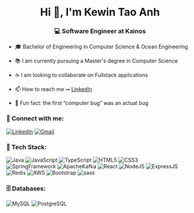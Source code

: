 <h1 align="center">Hi 👋, I'm Kewin Tao Anh</h1>
<h3 align="center">💻 Software Engineer at Kainos</h3>

- 🎓 Bachelor of Engineering in Computer Science & Ocean Engineering

- 📚 I am currently pursuing a Master's degree in Computer Science

- ☕ I am looking to collaborate on Fullstack applications

- 📫 How to reach me ➞ [LinkedIn](https://www.linkedin.com/in/kewin-taoanh/)

- 👾 Fun fact: the first “computer bug” was an actual bug

<h3 align="left">📲 Connect with me:</h3>
<div align="left">
  <a href="https://www.linkedin.com/in/kewin-taoanh/"><img alt="LinkedIn" src="https://img.shields.io/badge/linkedin-%230077B5.svg?style=for-the-badge&logo=linkedin&logoColor=white"/></a>
  <a href="mailto:kewin.taoanh@gmail.com"><img alt="Gmail" src="https://img.shields.io/badge/Gmail-D14836?style=for-the-badge&logo=gmail&logoColor=white"/></a>
</div>

<h3 align="left">🚀 Tech Stack:</h3>
<div align="left">
<img alt="Java" src="https://img.shields.io/badge/Java-ED8B00?style=for-the-badge&logo=openjdk&logoColor=white"/>
<img alt="JavaScript" src="https://img.shields.io/badge/javascript-%23323330.svg?style=for-the-badge&logo=javascript&logoColor=%23F7DF1E"/> 
<img alt="TypeScript" src="https://img.shields.io/badge/TypeScript-3178C6?style=for-the-badge&logo=typescript&logoColor=white"/> 
<img alt="HTML5" src="https://img.shields.io/badge/html5-%23E34F26.svg?style=for-the-badge&logo=html5&logoColor=white"/>
<img alt="CSS3" src="https://img.shields.io/badge/css3-%231572B6.svg?style=for-the-badge&logo=css3&logoColor=white"/>
<br/>
<img alt="SpringFramework" src="https://img.shields.io/badge/Spring%20framework-6DB33F?style=for-the-badge&logo=spring&logoColor=white"/>
<img alt="ApacheKafka" src="https://img.shields.io/badge/Apache_Kafka-231F20?style=for-the-badge&logo=apache-kafka&logoColor=white"/>
<img alt="React" src="https://img.shields.io/badge/react-%2320232a.svg?style=for-the-badge&logo=react&logoColor=%2361DAFB"/>
<img alt="NodeJS" src="https://img.shields.io/badge/node.js-%2343853D.svg?style=for-the-badge&logo=node-dot-js&logoColor=white"/>
<img alt="ExpressJS" src="https://img.shields.io/badge/Express.js-000000?style=for-the-badge&logo=express&logoColor=white"/>
<img alt="Redis" src="https://img.shields.io/badge/Redis-DC382D?style=for-the-badge&logo=redis&logoColor=white"/>
<img alt="AWS" src="https://img.shields.io/badge/AWS-232F32?style=for-the-badge&logo=AmazonAWS&logoColor=white"/>
<img alt="Bootstrap" src="https://img.shields.io/badge/bootstrap-%23563D7C.svg?style=for-the-badge&logo=bootstrap&logoColor=white"/>
<img alt="sass" src="https://img.shields.io/badge/Sass-CC6699?style=for-the-badge&logo=sass&logoColor=white"/>
</div>

<h3 align="left">🗄️ Databases:</h3>
<div align="left">
  <img alt="MySQL" src="https://img.shields.io/badge/mysql-%2300f.svg?style=for-the-badge&logo=mysql&logoColor=white"/>
  <img alt="PostgreSQL" src ="https://img.shields.io/badge/postgresql-4169e1?style=for-the-badge&logo=postgresql&logoColor=white"/>
</div>
<br/>